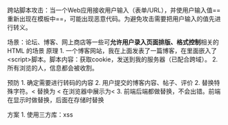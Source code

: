 跨站脚本攻击：当一个Web应用接收用户输入（表单/URL），并使用户输入值==重新出现在模板中==，可能出现恶意代码。为避免攻击需要把用户输入的值先进行转义。

场景：论坛、博客、网上商店等一些可**允许用户录入页面排版、格式控制**相关的 HTML 的场景
原理
	1. 一个博客网站，我在上面发表了一篇博客，在里面嵌入了\<script>脚本。脚本内容：获取cookie，发送到我的服务器（已配合跨域）。
	2. 所有浏览的人，信息都会被收割。

预防
	1. 确定需要进行转码的内容
		2. 用户提交的博客内容、帖子、评价
	2. 替换特殊字符。< 替换为 &lt;   在浏览器中展示为<
	3. 前端后端都做替换，不会出错。前端在显示时做替换，后面在存储时替换

方案
	1. 使用三方库：xss